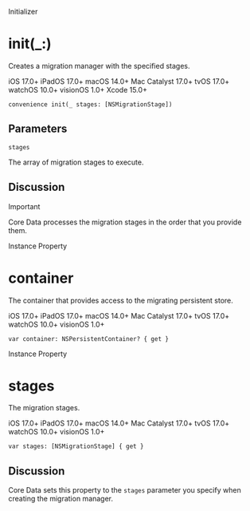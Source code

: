 Initializer

# init(_:)

Creates a migration manager with the specified stages.

iOS 17.0+  iPadOS 17.0+  macOS 14.0+  Mac Catalyst 17.0+  tvOS 17.0+  watchOS
10.0+  visionOS 1.0+  Xcode 15.0+

    
    
    convenience init(_ stages: [NSMigrationStage])

##  Parameters

`stages`

    

The array of migration stages to execute.

## Discussion

Important

Core Data processes the migration stages in the order that you provide them.

Instance Property

# container

The container that provides access to the migrating persistent store.

iOS 17.0+  iPadOS 17.0+  macOS 14.0+  Mac Catalyst 17.0+  tvOS 17.0+  watchOS
10.0+  visionOS 1.0+

    
    
    var container: NSPersistentContainer? { get }

Instance Property

# stages

The migration stages.

iOS 17.0+  iPadOS 17.0+  macOS 14.0+  Mac Catalyst 17.0+  tvOS 17.0+  watchOS
10.0+  visionOS 1.0+

    
    
    var stages: [NSMigrationStage] { get }

## Discussion

Core Data sets this property to the `stages` parameter you specify when
creating the migration manager.

